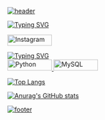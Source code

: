 [![header](https://capsule-render.vercel.app/api?type=venom&color=000000&height=200&section=header&text=심태욱&fontSize=30&fontColor=d9e1e8)](https://github.com/DDDDKo)

[![Typing SVG](https://readme-typing-svg.demolab.com?font=Fira+Code&pause=1000&color=FFFFFF&random=false&width=435&lines=My+SNS)](https://git.io/typing-svg)

<a href="https://www.instagram.com/rndox_99" target="_blank">
  <img src="https://img.shields.io/badge/instagram-E4405F?style=instagram&logo=instagram&logoColor=white&color=000000" alt="Instagram" style="width: 100px; height: 25px;"/>
</a>


[![Typing SVG](https://readme-typing-svg.demolab.com?font=Fira+Code&pause=1000&color=FFFFFF&random=false&width=435&lines=Studying+Language)](https://git.io/typing-svg)  
<a href="https://www.python.org/" target="_blank">
  <img src="https://img.shields.io/badge/python-3776AB?style=instagram&logo=python&logoColor=white&color=000000" alt="Python" style="width: 100px; height: 25px;"/>
</a>
<a href="https://www.mysql.com/" target="_blank">
  <img src="https://img.shields.io/badge/mysql-E4405F?style=instagram&logo=mysql&logoColor=white&color=000000" alt="MySQL" style="width: 100px; height: 25px;"/>
</a>

[![Top Langs](https://github-readme-stats.vercel.app/api/top-langs/?username=DDDDKo)](https://github.com/DDDDKo)

[![Anurag's GitHub stats](https://github-readme-stats.vercel.app/api?username=DDDDKo&show_icons=true&theme=graywhite)](https://github.com/DDDDKo)

[![footer](https://capsule-render.vercel.app/api?&type=waving&color=000000)](https://github.com/DDDDKo)
